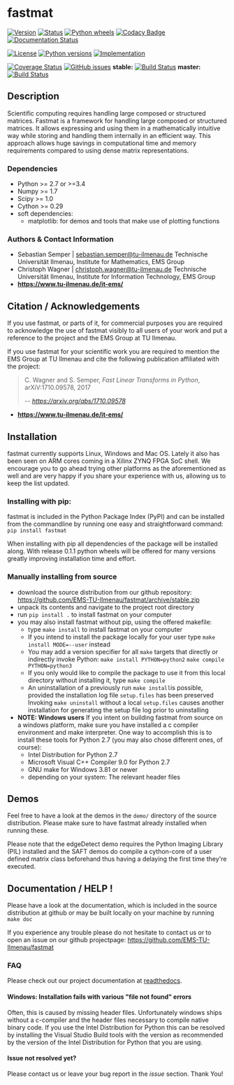 # fastmat
[![Version](https://img.shields.io/pypi/v/fastmat.svg)](https://pypi.python.org/pypi/fastmat)
[![Status](https://img.shields.io/pypi/status/fastmat.svg)](https://pypi.python.org/pypi/fastmat)
[![Python wheels](https://img.shields.io/pypi/wheel/fastmat.svg)](https://pypi.python.org/pypi/fastmat)
[![Codacy Badge](https://api.codacy.com/project/badge/Grade/8af2b42d33cc4f5ba5b91566032c44ed)](https://www.codacy.com/app/ChristophWWagner/fastmat-EMS-TU-Ilmenau?utm_source=github.com&amp;utm_medium=referral&amp;utm_content=EMS-TU-Ilmenau/fastmat&amp;utm_campaign=Badge_Grade)
[![Documentation Status](https://readthedocs.org/projects/fastmat/badge/?version=latest)](http://fastmat.readthedocs.io/en/latest/?badge=latest)

[![License](https://img.shields.io/pypi/l/fastmat.svg)](https://pypi.python.org/pypi/fastmat)
[![Python versions](https://img.shields.io/pypi/pyversions/fastmat.svg)](https://pypi.python.org/pypi/fastmat)
[![Implementation](https://img.shields.io/pypi/implementation/fastmat.svg)](https://pypi.python.org/pypi/fastmat)

[![Coverage Status](https://coveralls.io/repos/github/EMS-TU-Ilmenau/fastmat/badge.svg?branch=master)](https://coveralls.io/github/EMS-TU-Ilmenau/fastmat?branch=master)
[![GitHub issues](https://img.shields.io/github/issues/EMS-TU-Ilmenau/fastmat.svg)](https://github.com/EMS-TU-Ilmenau/fastmat/issues)
**stable:** [![Build Status](https://www.travis-ci.org/EMS-TU-Ilmenau/fastmat.svg?branch=stable)](https://www.travis-ci.org/EMS-TU-Ilmenau/fastmat) **master:** [![Build Status](https://www.travis-ci.org/EMS-TU-Ilmenau/fastmat.svg?branch=master)](https://www.travis-ci.org/EMS-TU-Ilmenau/fastmat)

## Description
Scientific computing requires handling large composed or structured matrices.
Fastmat is a framework for handling large composed or structured matrices.
It allows expressing and using them in a mathematically intuitive way while
storing and handling them internally in an efficient way. This approach allows
huge savings in computational time and memory requirements compared to using
dense matrix representations.

### Dependencies
- Python >= 2.7 or >=3.4
- Numpy >= 1.7
- Scipy >= 1.0
- Cython >= 0.29
- soft dependencies:
    - matplotlib: for demos and tools that make use of plotting functions

### Authors & Contact Information
- Sebastian Semper | sebastian.semper@tu-ilmenau.de
  Technische Universität Ilmenau, Institute for Mathematics, EMS Group
- Christoph Wagner | christoph.wagner@tu-ilmenau.de
  Technische Universität Ilmenau, Institute for Information Technology, EMS Group
- **<https://www.tu-ilmenau.de/it-ems/>**

## Citation / Acknowledgements
If you use fastmat, or parts of it, for commercial purposes you are required
to acknowledge the use of fastmat visibly to all users of your work and put a
reference to the project and the EMS Group at TU Ilmenau.

If you use fastmat for your scientific work you are required to mention the
EMS Group at TU Ilmenau and cite the following publication affiliated with the
project:
 > C. Wagner and S. Semper, _Fast Linear Transforms in Python_,
 > arXiV:1710.09578, 2017
 >
 > -- <cite>https://arxiv.org/abs/1710.09578</cite>

- **<https://www.tu-ilmenau.de/it-ems/>**

## Installation
fastmat currently supports Linux, Windows and Mac OS. Lately it also has been
seen on ARM cores coming in a Xilinx ZYNQ FPGA SoC shell. We encourage you to
go ahead trying other platforms as the aforementioned as well and are very
happy if you share your experience with us, allowing us to keep the list
updated.

### Installing with pip:

fastmat is included in the Python Package Index (PyPI) and can be installed
from the commandline by running one easy and straightforward command:
    `pip install fastmat`

When installing with pip all dependencies of the package will be installed
along. With release 0.1.1 python wheels will be offered for many versions
greatly improving installation time and effort.

### Manually installing from source
- download the source distribution from our github repository:
    https://github.com/EMS-TU-Ilmenau/fastmat/archive/stable.zip
- unpack its contents and navigate to the project root directory
- run `pip install .` to install fastmat on your computer
- you may also install fastmat without pip, using the offered makefile:
    * type `make install` to install fastmat on your computer
    * If you intend to install the package locally for your user type
      `make install MODE=--user` instead
    * You may add a version specifier for all `make` targets that directly or indirectly invoke Python:
      `make install PYTHON=python2`
      `make compile PYTHON=python3`
    * If you only would like to compile the package to use it from this local
      directory without installing it, type `make compile`
    * An uninstallation of a previously run `make install`is possible, provided the installation log file `setup.files` has been preserved
      Invoking `make uninstall` without a local `setup.files` causes another installation for generating the setup file log prior to uninstalling
- **NOTE: Windows users**
  If you intent on building fastmat from source on a windows platform, make sure you have installed a c compiler environment and make interpreter. One way to accomplish this is to install these tools for Python 2.7 (you may also chose different ones, of course):
    * Intel Distribution for Python 2.7
    * Microsoft Visual C++ Compiler 9.0 for Python 2.7
    * GNU make for Windows 3.81 or newer
    * depending on your system: The relevant header files

## Demos
Feel free to have a look at the demos in the `demo/` directory of the source
distribution. Please make sure to have fastmat already installed when running
these.

Please note that the edgeDetect demo requires the Python Imaging Library (PIL)
installed and the SAFT demos do compile a cython-core of a user defined matrix
class beforehand thus having a delaying the first time they're executed.

## Documentation / HELP !
Please have a look at the documentation, which is included in the source
distribution at github or may be built locally on your machine by running
    `make doc`

If you experience any trouble please do not hesitate to contact us or to open
an issue on our github projectpage: https://github.com/EMS-TU-Ilmenau/fastmat

### FAQ

Please check out our project documentation at [readthedocs](https://fastmat.readthedocs.io/).

#### Windows: Installation fails with various "file not found" errors
Often, this is caused by missing header files. Unfortunately windows ships
without a c-compiler and the header files necessary to compile native binary
code. If you use the Intel Distribution for Python this can be resolved by
installing the Visual Studio Build tools with the version as recommended by
the version of the Intel Distribution for Python that you are using.

#### Issue not resolved yet?
Please contact us or leave your bug report in the *issue* section. Thank You!
